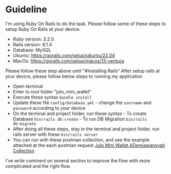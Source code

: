 
# Guideline 

I'm using Ruby On Rails to do the task. 
Please follow some of these steps to setup Ruby On Rails at your device. 

- Ruby version: 3.2.0
- Rails version: 6.1.4
- Database: MySQL
- Ubuntu: https://gorails.com/setup/ubuntu/22.04
- MacOs: https://gorails.com/setup/macos/13-ventura

Please follow these step above until "#Installing Rails"
After setup rails at your device, please follow below steps to running my application

- Open terminal
- Enter to root folder "julo_mini_wallet"
- Execute these syntax `bundle install`
- Update these file `config/database.yml`
		- change the `username` and `password` according to your device
- On the terminal and project folder, run these syntax
		- To create Database `bin/rails db:create`
		- To run DB Migration `bin/rails db:migrate`
- After doing all these steps, stay in the terminal and project folder, run rails server with these `bin/rails server`
- You can run with these postman collection, and see the example attached at the each postman request [Julo Mini Wallet ADemiawansyah Collection](https://www.postman.com/ademiawansyah/workspace/ademiawansyah-public-workspace/collection/2957477-25e0a913-3cbb-41d5-9bc7-ecc6b99d89f9)

I've write comment on several section to improve the flow with more complicated and the right flow. 